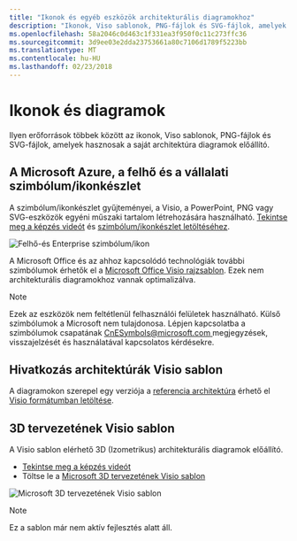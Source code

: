 ```yaml
---
title: "Ikonok és egyéb eszközök architekturális diagramokhoz"
description: "Ikonok, Viso sablonok, PNG-fájlok és SVG-fájlok, amelyek hasznosak a saját architektúra diagramok előállító"
ms.openlocfilehash: 58a2046c0d463c1f331ea3f950f0c11c273ffc36
ms.sourcegitcommit: 3d9ee03e2dda23753661a80c7106d1789f5223bb
ms.translationtype: MT
ms.contentlocale: hu-HU
ms.lasthandoff: 02/23/2018
---
```

# <a name="icons-and-diagrams"></a>Ikonok és diagramok

Ilyen erőforrások többek között az ikonok, Viso sablonok, PNG-fájlok és SVG-fájlok, amelyek hasznosak a saját architektúra diagramok előállító.

## <a name="microsoft-azure-cloud-and-enterprise-symbolicon-set"></a>A Microsoft Azure, a felhő és a vállalati szimbólum/ikonkészlet

A szimbólum/ikonkészlet gyűjteményei, a Visio, a PowerPoint, PNG vagy SVG-eszközök egyéni műszaki tartalom létrehozására használható.
[Tekintse meg a képzés videót](http://aka.ms/CnESymbolsVideo) és [szimbólum/ikonkészlet letöltéséhez](http://aka.ms/CnESymbols). 

![Felhő-és Enterprise szimbólum/ikon](./_images/CnESymbols.png)

A Microsoft Office és az ahhoz kapcsolódó technológiák további szimbólumok érhetők el a [Microsoft Office Visio rajzsablon](http://www.microsoft.com/download/details.aspx?id=35772). Ezek nem architekturális diagramokhoz vannak optimalizálva.   

> [!NOTE]
> Ezek az eszközök nem feltétlenül felhasználói felületek használható. Külső szimbólumok a Microsoft nem tulajdonosa.
> Lépjen kapcsolatba a szimbólumok csapatának [ CnESymbols@microsoft.com ](mailto:CnESymbols@microsoft.com) megjegyzések, visszajelzését és használatával kapcsolatos kérdésekre.

## <a name="reference-architectures-visio-template"></a>Hivatkozás architektúrák Visio sablon 

A diagramokon szerepel egy verziója a [referencia architektúra](../reference-architectures/index.md) érhető el [Visio formátumban letöltése](https://aka.ms/arch-diagrams).

## <a name="3d-blueprint-visio-template"></a>3D tervezetének Visio sablon

A Visio sablon elérhető 3D (Izometrikus) architekturális diagramok előállító.

- [Tekintse meg a képzés videót](http://aka.ms/3dBlueprintTemplateVideo) 
- Töltse le a [Microsoft 3D tervezetének Visio sablon](http://aka.ms/3DBlueprintTemplate)

![Microsoft 3D tervezetének Visio sablon](./_images/3DBlueprintVisioTemplate.png)

> [!NOTE]
> Ez a sablon már nem aktív fejlesztés alatt áll.
